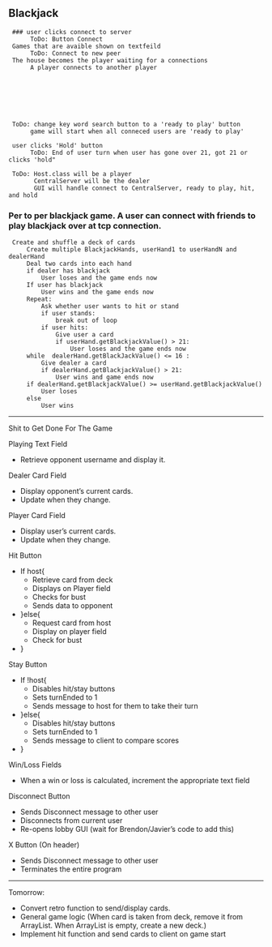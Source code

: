 ## Blackjack

     ### user clicks connect to server
          ToDo: Button Connect
     Games that are avaible shown on textfeild
          ToDo: Connect to new peer 
     The house becomes the player waiting for a connections
          A player connects to another player
          
          
     
     
     
     
     
     ToDo: change key word search button to a 'ready to play' button 
          game will start when all conneced users are 'ready to play'
               
     user clicks 'Hold' button
          ToDo: End of user turn when user has gone over 21, got 21 or clicks 'hold"
     
     ToDo: Host.class will be a player
           CentralServer will be the dealer 
           GUI will handle connect to CentralServer, ready to play, hit, and hold 
### Per to per blackjack game. A user can connect with friends to play blackjack over at tcp connection. 

     
     Create and shuffle a deck of cards
         Create multiple BlackjackHands, userHand1 to userHandN and dealerHand
         Deal two cards into each hand
         if dealer has blackjack
             User loses and the game ends now
         If user has blackjack
             User wins and the game ends now
         Repeat:
             Ask whether user wants to hit or stand
             if user stands:
                 break out of loop
             if user hits:
                 Give user a card
                 if userHand.getBlackjackValue() > 21:
                     User loses and the game ends now
         while  dealerHand.getBlackJackValue() <= 16 :
             Give dealer a card
             if dealerHand.getBlackjackValue() > 21:
                 User wins and game ends now
         if dealerHand.getBlackjackValue() >= userHand.getBlackjackValue()
             User loses
         else
             User wins

------------------------------------------------------------------------------------------------------------
Shit to Get Done For The Game

Playing Text Field
- Retrieve opponent username and display it.

Dealer Card Field
- Display opponent’s current cards.
- Update when they change.

Player Card Field
- Display user’s current cards.
- Update when they change.

Hit Button
- If host{
    - Retrieve card from deck
    - Displays on Player field
    - Checks for bust
    - Sends data to opponent
- }else{
    - Request card from host
    - Display on player field
    - Check for bust
- }

Stay Button
- If !host{
    - Disables hit/stay buttons
    - Sets turnEnded to 1
    - Sends message to host for them to take their turn
- }else{
    - Disables hit/stay buttons
    - Sets turnEnded to 1
    - Sends message to client to compare scores
- }

Win/Loss Fields
- When a win or loss is calculated, increment the appropriate text field

Disconnect Button
- Sends Disconnect message to other user
- Disconnects from current user
- Re-opens lobby GUI (wait for Brendon/Javier’s code to add this)

X Button (On header)
- Sends Disconnect message to other user
- Terminates the entire program

--------------------------
Tomorrow:
- Convert retro function to send/display cards.
- General game logic
     (When card is taken from deck, remove it from ArrayList. When ArrayList is empty, create a new deck.)
- Implement hit function and send cards to client on game start
